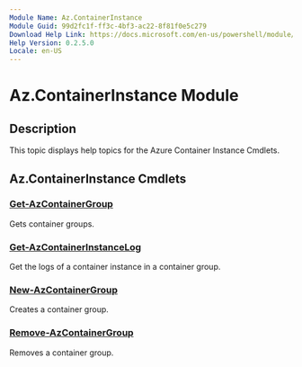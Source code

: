 ```yaml
---
Module Name: Az.ContainerInstance
Module Guid: 99d2fc1f-ff3c-4bf3-ac22-8f81f0e5c279
Download Help Link: https://docs.microsoft.com/en-us/powershell/module/az.containerinstance
Help Version: 0.2.5.0
Locale: en-US
---
```


# Az.ContainerInstance Module
## Description
This topic displays help topics for the Azure Container Instance Cmdlets.

## Az.ContainerInstance Cmdlets
### [Get-AzContainerGroup](Get-AzContainerGroup.md)
Gets container groups.

### [Get-AzContainerInstanceLog](Get-AzContainerInstanceLog.md)
Get the logs of a container instance in a container group.

### [New-AzContainerGroup](New-AzContainerGroup.md)
Creates a container group.

### [Remove-AzContainerGroup](Remove-AzContainerGroup.md)
Removes a container group.

